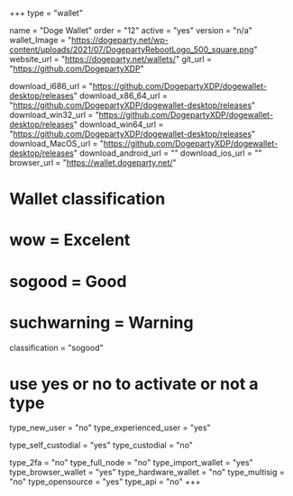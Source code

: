 +++
type = "wallet"

name = "Doge Wallet"
order = "12"
active = "yes"
version = "n/a"
wallet_Image = "https://dogeparty.net/wp-content/uploads/2021/07/DogepartyRebootLogo_500_square.png"
website_url = "https://dogeparty.net/wallets/"
git_url = "https://github.com/DogepartyXDP"

download_i686_url = "https://github.com/DogepartyXDP/dogewallet-desktop/releases"
download_x86_64_url = "https://github.com/DogepartyXDP/dogewallet-desktop/releases"
download_win32_url = "https://github.com/DogepartyXDP/dogewallet-desktop/releases"
download_win64_url = "https://github.com/DogepartyXDP/dogewallet-desktop/releases"
download_MacOS_url = "https://github.com/DogepartyXDP/dogewallet-desktop/releases"
download_android_url = ""
download_ios_url = ""
browser_url = "https://wallet.dogeparty.net/"

# Wallet classification
# wow = Excelent
# sogood = Good
# suchwarning = Warning
classification = "sogood"

# use yes or no to activate or not a type
type_new_user = "no"
type_experienced_user = "yes"

type_self_custodial = "yes"
type_custodial = "no"

type_2fa = "no"
type_full_node = "no"
type_import_wallet = "yes"
type_browser_wallet = "yes"
type_hardware_wallet = "no"
type_multisig = "no"
type_opensource = "yes"
type_api = "no"
+++